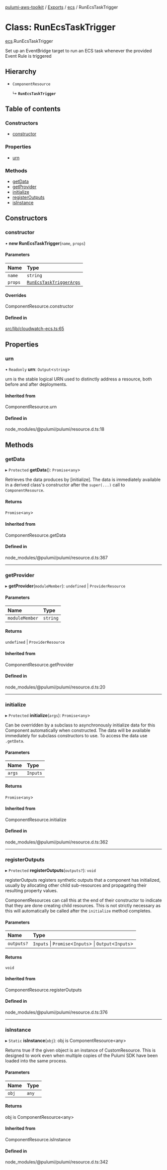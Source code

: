 [pulumi-aws-toolkit](../README.md) / [Exports](../modules.md) / [ecs](../modules/ecs.md) / RunEcsTaskTrigger

# Class: RunEcsTaskTrigger

[ecs](../modules/ecs.md).RunEcsTaskTrigger

Set up an EventBridge target to run an ECS task
whenever the provided Event Rule is triggered

## Hierarchy

- `ComponentResource`

  ↳ **`RunEcsTaskTrigger`**

## Table of contents

### Constructors

- [constructor](ecs.RunEcsTaskTrigger.md#constructor)

### Properties

- [urn](ecs.RunEcsTaskTrigger.md#urn)

### Methods

- [getData](ecs.RunEcsTaskTrigger.md#getdata)
- [getProvider](ecs.RunEcsTaskTrigger.md#getprovider)
- [initialize](ecs.RunEcsTaskTrigger.md#initialize)
- [registerOutputs](ecs.RunEcsTaskTrigger.md#registeroutputs)
- [isInstance](ecs.RunEcsTaskTrigger.md#isinstance)

## Constructors

### constructor

• **new RunEcsTaskTrigger**(`name`, `props`)

#### Parameters

| Name | Type |
| :------ | :------ |
| `name` | `string` |
| `props` | [`RunEcsTaskTriggerArgs`](../interfaces/ecs.RunEcsTaskTriggerArgs.md) |

#### Overrides

ComponentResource.constructor

#### Defined in

[src/lib/cloudwatch-ecs.ts:65](https://github.com/iapetos163/pulumi-aws-toolkit/blob/e0762b2/src/lib/cloudwatch-ecs.ts#L65)

## Properties

### urn

• `Readonly` **urn**: `Output`<`string`\>

urn is the stable logical URN used to distinctly address a resource, both before and after
deployments.

#### Inherited from

ComponentResource.urn

#### Defined in

node_modules/@pulumi/pulumi/resource.d.ts:18

## Methods

### getData

▸ `Protected` **getData**(): `Promise`<`any`\>

Retrieves the data produces by [initialize].  The data is immediately available in a
derived class's constructor after the `super(...)` call to `ComponentResource`.

#### Returns

`Promise`<`any`\>

#### Inherited from

ComponentResource.getData

#### Defined in

node_modules/@pulumi/pulumi/resource.d.ts:367

___

### getProvider

▸ **getProvider**(`moduleMember`): `undefined` \| `ProviderResource`

#### Parameters

| Name | Type |
| :------ | :------ |
| `moduleMember` | `string` |

#### Returns

`undefined` \| `ProviderResource`

#### Inherited from

ComponentResource.getProvider

#### Defined in

node_modules/@pulumi/pulumi/resource.d.ts:20

___

### initialize

▸ `Protected` **initialize**(`args`): `Promise`<`any`\>

Can be overridden by a subclass to asynchronously initialize data for this Component
automatically when constructed.  The data will be available immediately for subclass
constructors to use.  To access the data use `.getData`.

#### Parameters

| Name | Type |
| :------ | :------ |
| `args` | `Inputs` |

#### Returns

`Promise`<`any`\>

#### Inherited from

ComponentResource.initialize

#### Defined in

node_modules/@pulumi/pulumi/resource.d.ts:362

___

### registerOutputs

▸ `Protected` **registerOutputs**(`outputs?`): `void`

registerOutputs registers synthetic outputs that a component has initialized, usually by
allocating other child sub-resources and propagating their resulting property values.

ComponentResources can call this at the end of their constructor to indicate that they are
done creating child resources.  This is not strictly necessary as this will automatically be
called after the `initialize` method completes.

#### Parameters

| Name | Type |
| :------ | :------ |
| `outputs?` | `Inputs` \| `Promise`<`Inputs`\> \| `Output`<`Inputs`\> |

#### Returns

`void`

#### Inherited from

ComponentResource.registerOutputs

#### Defined in

node_modules/@pulumi/pulumi/resource.d.ts:376

___

### isInstance

▸ `Static` **isInstance**(`obj`): obj is ComponentResource<any\>

Returns true if the given object is an instance of CustomResource.  This is designed to work even when
multiple copies of the Pulumi SDK have been loaded into the same process.

#### Parameters

| Name | Type |
| :------ | :------ |
| `obj` | `any` |

#### Returns

obj is ComponentResource<any\>

#### Inherited from

ComponentResource.isInstance

#### Defined in

node_modules/@pulumi/pulumi/resource.d.ts:342
